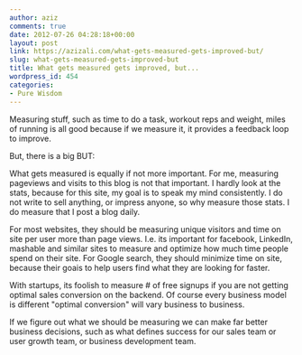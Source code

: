 ```yaml
---
author: aziz
comments: true
date: 2012-07-26 04:28:18+00:00
layout: post
link: https://azizali.com/what-gets-measured-gets-improved-but/
slug: what-gets-measured-gets-improved-but
title: What gets measured gets improved, but...
wordpress_id: 454
categories:
- Pure Wisdom
---
```


Measuring stuff, such as time to do a task, workout reps and weight, miles of running is all good because if we measure it, it provides a feedback loop to improve.

But, there is a big BUT:

What gets measured is equally if not more important. For me, measuring pageviews and visits to this blog is not that important. I hardly look at the stats, because for this site, my goal is to speak my mind consistently. I do not write to sell anything, or impress anyone, so why measure those stats. I do measure that I post a blog daily.

For most websites, they should be measuring unique visitors and time on site per user more than page views. I.e. its important for facebook, LinkedIn, mashable and similar sites to measure and optimize how much time people spend on their site. For Google search,  they should minimize time on site, because their goais to help users find what they are looking for faster.

With startups, its foolish to measure # of free signups if you are not getting optimal sales conversion on the backend. Of course every business model is different "optimal conversion" will vary business to business.

If we figure out what we should be measuring we can make far better business decisions, such as what defines success for our sales team or user growth team, or business development team.
